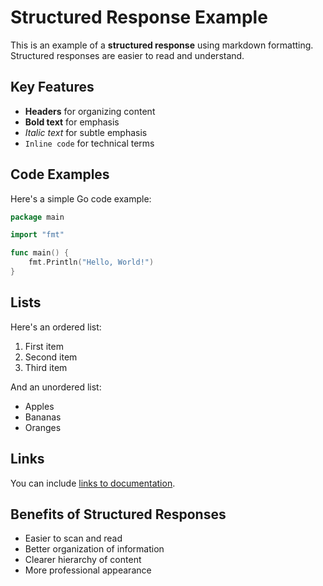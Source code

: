 # Structured Response Example

This is an example of a **structured response** using markdown formatting. Structured responses are easier to read and understand.

## Key Features

- **Headers** for organizing content
- **Bold text** for emphasis
- *Italic text* for subtle emphasis
- `Inline code` for technical terms

## Code Examples

Here's a simple Go code example:

```go
package main

import "fmt"

func main() {
    fmt.Println("Hello, World!")
}
```

## Lists

Here's an ordered list:

1. First item
2. Second item
3. Third item

And an unordered list:

- Apples
- Bananas
- Oranges

## Links

You can include [links to documentation](https://golang.org/doc/).

## Benefits of Structured Responses

- Easier to scan and read
- Better organization of information
- Clearer hierarchy of content
- More professional appearance
